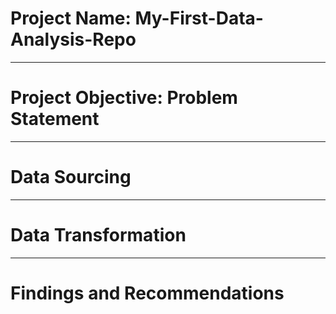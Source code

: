 #  Project Name: My-First-Data-Analysis-Repo

----



# Project Objective: Problem Statement


----


# Data Sourcing


----


# Data Transformation


----


# Findings and Recommendations
